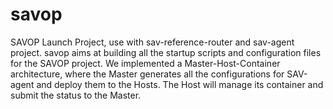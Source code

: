 # savop
SAVOP Launch Project,  use with sav-reference-router and sav-agent project.
savop aims at building all the startup scripts and configuration files for the SAVOP project.
We implemented a Master-Host-Container architecture, where the Master generates all the configurations for SAV-agent and deploy them to the Hosts.
The Host will manage its container and submit the status to the Master.
